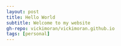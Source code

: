 ```yaml
---
layout: post
title: Hello World
subtitle: Welcome to my website
gh-repo: vickimoran/vickimoran.github.io
tags: [personal]
---
```


